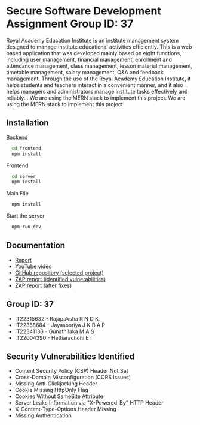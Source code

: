 # Secure Software Development Assignment Group ID: 37

Royal Academy Education Institute is an institute management system designed to manage institute educational activities efficiently. This is a web-based application that was developed mainly based on eight functions, including user management, financial management, enrollment and attendance management, class management, lesson material management, timetable management, salary management, Q&A and feedback management. Through the use of the Royal Academy Education Institute, it helps students and teachers interact in a convenient manner, and it also helps managers and administrators manage institute tasks effectively and reliably. . We are using the MERN stack to implement this project. We are using the MERN stack to implement this project.


## Installation

Backend

```bash
  cd frontend
  npm install 
```

Frontend

```bash
  cd server
  npm install 
```

Main File

```bash
  npm install
```

Start the server

```bash
  npm run dev
```

## Documentation

- [Report](https://mysliit-my.sharepoint.com/:b:/g/personal/it22004390_my_sliit_lk/EWQ7SujIFt1Fqkrz5ABYc2kBrgsrqkJWM2IlqZRJZS6j_g?e=AvHjxr)
- [YouTube video](https://youtu.be/8LrqlxDtooQ?si=2MhpWB2rIm6iWl97)
- [GitHub repository (selected project)](https://github.com/Eshmika/Royal_institute.git)
- [ZAP report (identified vulnerabilities)](https://mysliit-my.sharepoint.com/:b:/g/personal/it22004390_my_sliit_lk/EdhFq4tmvX5JmuUPokL_WTsBFqxmThd8SQFLAatOHbFiBQ?e=YUFh26)
- [ZAP report (after fixes)](https://mysliit-my.sharepoint.com/:b:/g/personal/it22004390_my_sliit_lk/Ec0RBFXI2odLreAH02KEGmUBFifCVoPUIb7hWZnMxnXyMQ?e=WSrdJG)

## Group ID: 37

- IT22315632 - Rajapaksha R N D K 
- IT22358684 - Jayasooriya J K B A P  
- IT22341136 - Gunathilaka M A S 
- IT22004390 - Hettiarachchi E I   

## Security Vulnerabilities Identified

- Content Security Policy (CSP) Header Not Set
- Cross-Domain Misconfiguration (CORS Issues) 
- Missing Anti-Clickjacking Header 
- Cookie Missing HttpOnly Flag
- Cookies Without SameSite Attribute 
- Server Leaks Information via "X-Powered-By" HTTP Header 
- X-Content-Type-Options Header Missing
- Missing Authentication 